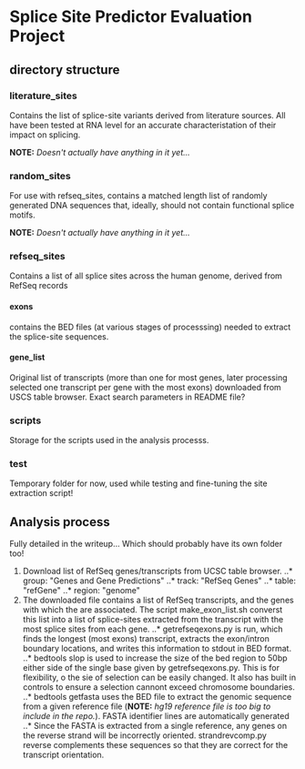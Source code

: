 # Splice Site Predictor Evaluation Project

## directory structure

### literature_sites
Contains the list of splice-site variants derived from literature sources. All have been tested at RNA level for an accurate characteristation of their impact on splicing.

**NOTE:** *Doesn't actually have anything in it yet...*

### random_sites
For use with refseq_sites, contains a matched length list of randomly generated DNA sequences that, ideally, should not contain functional splice motifs.

**NOTE:** *Doesn't actually have anything in it yet...*

### refseq_sites
Contains a list of all splice sites across the human genome, derived from RefSeq records 

#### exons
contains the BED files (at various stages of processsing) needed to extract the splice-site sequences.

#### gene_list
Original list of transcripts (more than one for most genes, later processing selected one transcript per gene with the most exons) downloaded from USCS table browser.
Exact search parameters in README file?

### scripts
Storage for the scripts used in the analysis processs.

### test
Temporary folder for now, used while testing and fine-tuning the site extraction script!

## Analysis process
Fully detailed in the writeup... Which should probably have its own folder too!

1. Download list of RefSeq genes/transcripts from UCSC table browser.
..* group: "Genes and Gene Predictions"
..* track: "RefSeq Genes"
..* table: "refGene"
..* region: "genome"
2. The downloaded file contains a list of RefSeq transcripts, and the genes with which the are associated. The script make_exon_list.sh converst this list into a list of splice-sites extracted from the transcript with the most splice sites from each gene.
..* getrefseqexons.py is run, which finds the longest (most exons) transcript, extracts the exon/intron boundary locations, and writes this information to stdout in BED format.
..* bedtools slop is used to increase the size of the bed region to 50bp either side of the single base given by getrefseqexons.py. This is for flexibility, o the sie of selection can be easily changed. It also has built in controls to ensure a selection cannont exceed chromosome boundaries.
..* bedtools getfasta uses the BED file to extract the genomic sequence from a given reference file (**NOTE:** *hg19 reference file is too big to include in the repo.*). FASTA identifier lines are automatically generated
..* Since the FASTA is extracted from a single reference, any genes on the reverse strand will be incorrectly oriented. strandrevcomp.py reverse complements these sequences so that they are correct for the transcript orientation.
